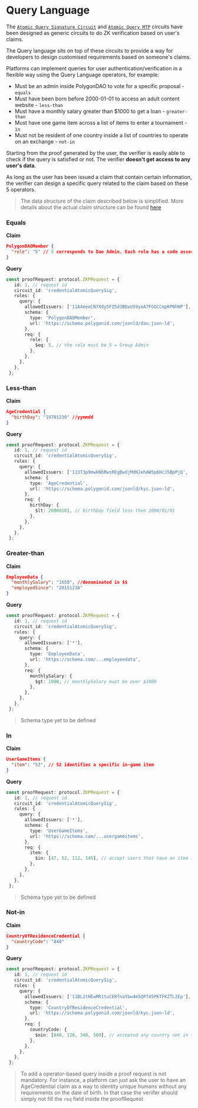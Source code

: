 # Query Language

The [`Atomic Query Signature Circuit`](https://docs.iden3.io/protocol/main-circuits/#credentialatomicquerysig) and [`Atomic Query MTP`](https://docs.iden3.io/protocol/main-circuits/#credentialatomicquerymtp) circuits have been designed as generic circuits to do ZK verification based on user's claims. 

The Query language sits on top of these circuits to provide a way for developers to design customised requirements based on someone's claims.

Platforms can implement queries for user authentication/verification in a flexible way using the Query Language operators, for example:

- Must be an admin inside PolygonDAO to vote for a specific proposal - `equals`
- Must have been born before 2000-01-01 to access an adult content website - `less-than`
- Must have a monthly salary greater than $1000 to get a loan - `greater-than`
- Must have one game item across a list of items to enter a tournament - `ìn`
- Must not be resident of one country inside a list of countries to operate on an exchange - `not-in`

Starting from the proof generated by the user, the verifier is easily able to check if the query is satisfied or not. The verifier **doesn't get access to any user's data**.

As long as the user has been issued a claim that contain certain information, the verifier can design a specific query related to the claim based on these 5 operators. 

> The data structure of the claim described below is simplified. More details about the actual claim structure can be found [here](https://docs.iden3.io/protocol/claims-structure/)

### Equals

**Claim**
```json
PolygonDAOMember {
  "role": "5" // 5 corresponds to Dao Admin. Each role has a code associated
} 
```

**Query**
```ts
const proofRequest: protocol.ZKPRequest = {
   id: 1, // request id
   circuit_id: 'credentialAtomicQuerySig',
   rules: {
     query: {
       allowedIssuers: ['11A4eeoCN7Xdy5FZSd3BDxUS9yeA7FGGCCmpKPNhNP'], // ID of the trusted issuer
       schema: {
         type: 'PolygonDAOMember',
         url: 'https://schema.polygonid.com/jsonld/dao.json-ld',
       },
       req: {
         role: {
           $eq: 5, // the role must be 5 = Group Admin
         },
       },
     },
   },
 };
```

### Less-than

**Claim**

```json
AgeCredential {
  "birthDay": "19701230" //yymmdd
} 
```

**Query**
```ts
const proofRequest: protocol.ZKPRequest = {
   id: 1, // request id
   circuit_id: 'credentialAtomicQuerySig',
   rules: {
     query: {
       allowedIssuers: ['113T3p9mwkNbRwsREgBwdjMdNJehAW5p6HcJSBpPjQ', '111DLXZwaj5Ag4hBneVgfb8FAy5EiyxjSkayVpqKj'], // ID of the trusted issuers
       schema: {
         type: 'AgeCredential',
         url: 'https://schema.polygonid.com/jsonld/kyc.json-ld',
       },
       req: {
         birthDay: {
           $lt: 20000101, // birthDay field less then 2000/01/01
         },
       },
     },
   },
 };
```

### Greater-than

**Claim**

```json
EmployeeData {
  "monthlySalary": "1650", //denominated in $$
  "employedSince": "20151230"
} 
```

**Query**
```ts
const proofRequest: protocol.ZKPRequest = {
   id: 1, // request id
   circuit_id: 'credentialAtomicQuerySig',
   rules: {
     query: {
       allowedIssuers: ['*'],
       schema: {
         type: 'EmployeeData',
         url: 'https://schema.com/...employeedata',
       },
       req: {
         monthlySalary: {
           $gt: 1000, // monthlySalary must be over $1000
         },
       },
     },
   },
 };
```

> Schema type yet to be defined

### In

**Claim**

```json
UserGameItems {
  "item": "52", // 52 identifies a specific in-game item
}
```

**Query**
```ts
const proofRequest: protocol.ZKPRequest = {
   id: 1, // request id
   circuit_id: 'credentialAtomicQuerySig',
   rules: {
     query: {
       allowedIssuers: ['*'],
       schema: {
         type: 'UserGameItems',
         url: 'https://schema.com/...usergameitems',
       },
       req: {
         item: {
           $in: [47, 52, 112, 145], // accept users that have an item included in the list
         },
       },
     },
   },
 };
```

> Schema type yet to be defined


### Not-in

**Claim**

```json
CountryOfResidenceCredential {
  "countryCode": "840"
} 
```

**Query**
```ts
const proofRequest: protocol.ZKPRequest = {
   id: 1, // request id
   circuit_id: 'credentialAtomicQuerySig',
   rules: {
     query: {
       allowedIssuers: ['11BL1tHEwMR1tuCERfnaYbw4m5QPf45PKfFKZTL2Ep'], // ID of the trusted issuer
       schema: {
         type: 'CountryOfResidenceCredential',
         url: 'https://schema.polygonid.com/jsonld/kyc.json-ld',
       },
       req: {
         countryCode: {
           $nin: [840, 120, 340, 509], // accepted any country not in the list 
         },
       },
     },
   },
 };
```

> To add a operator-based query inside a proof request is not mandatory. For instance, a platform can just ask the user to have an AgeCredential claim as a way to identity unique humans without any requirements on the date of birth. In that case the veriifer should simply not fill the `req` field inside the proofRequest

